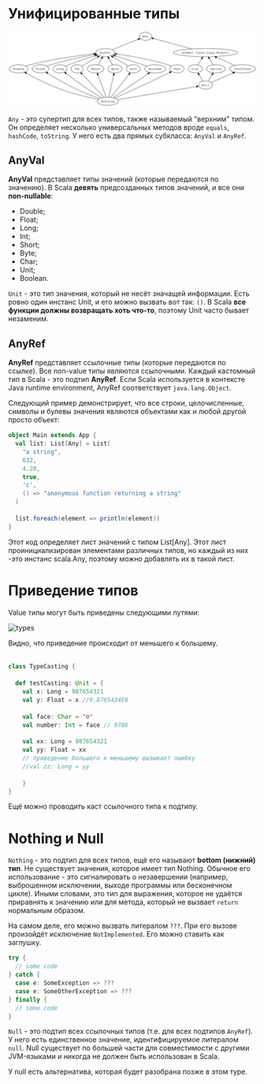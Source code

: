 # Унифицированные типы

![types](img/types-diagram.svg)

`Any` - это супертип для всех типов, также называемый "верхним" типом. Он определяет несколько универсальных методов вроде `equals`, `hashCode`, `toString`. У него есть два прямых субкласса: `AnyVal` и `AnyRef`.


## AnyVal

**AnyVal** представляет типы значений (которые передаются по значению). В Scala **девять** предсозданных типов значений, и все они **non-nullable**:
- Double;
- Float;
- Long;
- Int;
- Short;
- Byte;
- Char;
- Unit;
- Boolean.

`Unit` - это тип значения, который не несёт значащей информации. Есть ровно один инстанс Unit, и его можно вызвать вот так: `()`. В Scala **все функции должны возвращать хоть что-то**, поэтому Unit часто бывает незаменим.

## AnyRef

**AnyRef** представляет ссылочные типы (которые передаются по ссылке). Все non-value типы являются ссылочными. Каждый кастомный тип в Scala - это подтип **AnyRef**. Если Scala используется в контексте Java runtime environment, AnyRef соответствует `java.lang.Object`.

Следующий пример демонстрирует, что все строки, целочисленные, символы и булевы значения являются объектами как и любой другой просто объект:

```scala
object Main extends App {
  val list: List[Any] = List(
    "a string",
    632,
    4.20,
    true,
    'c',
    () => "anonymous function returning a string"
  )

  list.foreach(element => println(element))
}
```

Этот код определяет лист значений с типом List[Any]. Этот лист проинициализирован элементами различных типов, но каждый из них -это инстанс scala.Any, поэтому можно добавлять их в такой лист.


# Приведение типов

Value типы могут быть приведены следующими путями:

![types](img/types-casting-diagram.svg)

Видно, что приведение происходит от меньшего к большему.

```scala

class TypeCasting {

  def testCasting: Unit = {
    val x: Long = 987654321
    val y: Float = x //9.8765434E8

    val face: Char = '☺'
    val number: Int = face // 9786 

    val xx: Long = 987654321
    val yy: Float = xx
    // приведение большего к меньшему вызывает ошибку
    //val zz: Long = yy

    }
}
```

Ещё можно проводить каст ссылочного типа к подтипу. 


# Nothing и Null

`Nothing` - это подтип для всех типов, ещё его называют **bottom (нижний) тип**. Не существует значения, которое имеет тип Nothing. Обычное его использование - это сигналировать о незавершении (например, выброшенном исключении, выходе программы или бесконечном цикле). Иными словами, это тип для выражения, которое не удаётся приравнять к значению или для метода, который не вызвает `return` нормальным образом.

На самом деле, его можно вызвать литералом `???`. При его вызове произойдёт исключение `NotImplemented`. Его можно ставить как заглушку.

```scala
try {
  // some code
} catch {
  case e: SomeException => ???
  case e: SomeOtherException => ???
} finally {
  // some code
}
```



`Null` - это подтип всех ссылочных типов (т.е. для всех подтипов `AnyRef`). У него есть единственное значение, идентифицируемое литералом `null`. Null существует по большей части для совместимости с другими JVM-языками и никогда не должен быть использован в Scala. 

У null есть альтернатива, которая будет разобрана позже в этом туре.
































